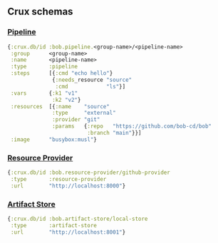 ## Crux schemas

### [Pipeline](https://bob-cd.github.io/pages/concepts/pipeline.html)

```clojure
{:crux.db/id :bob.pipeline.<group-name>/<pipeline-name>
 :group      <group-name>
 :name       <pipeline-name>
 :type       :pipeline
 :steps      [{:cmd "echo hello"}
              {:needs_resource "source"
               :cmd            "ls"}]
 :vars       {:k1 "v1"
              :k2 "v2"}
 :resources  [{:name    "source"
              :type     "external"
              :provider "git"
              :params   {:repo   "https://github.com/bob-cd/bob"
                         :branch "main"}}]
 :image      "busybox:musl"}
```

### [Resource Provider](https://bob-cd.github.io/pages/concepts/resource.html)

```clojure
{:crux.db/id :bob.resource-provider/github-provider
 :type       :resource-provider
 :url        "http://localhost:8000"}
```

### [Artifact Store](https://bob-cd.github.io/pages/concepts/artifact.html)

```clojure
{:crux.db/id :bob.artifact-store/local-store
 :type       :artifact-store
 :url        "http://localhost:8001"}
```

